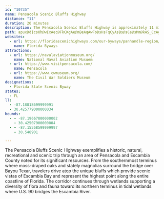 ```yaml
---
id: "10735"
name: Pensacola Scenic Bluffs Highway
distance: "11"
duration: 20 minutes
description: The Pensacola Scenic Bluffs Highway is approximately 11 miles along U.S. Highway 90 from the Bayou Texar Bridge to the U.S. Highway 90 Bridge over Escambia River.
path: apuxDd}csOh@wIxAec@FkCKgAe@mBeAqAwFoDsHsFqCyAsBs@sCe@sMm@kAS_CcAgCgCy@g@mB}@cASsAGqCFmId@{H?e\qA}Eg@cF_AcYgH_DaAmDyAqZgPeCmB}D{EmBeBkPsK{FcCmGwByHyBsKeCwC[sCDeBXwf@fKyCd@gCFiBEiDa@wYgKoCyAoBkAaBgBsMuQsByBgCsA}Ae@eAQkCEcBNy@R{CjAwB|A}JlLiAbAcDrBuDlAeE`@c]~@qAJ{C~@eY|QqDrA_Db@a\\mCh@wCnAyAdAcBpBqBfEcHzU_Pbn@kB`FyAfDoPtZwBnCgb@vXww@xg@eGxAeE?qMgDsTyC
websites:
  - url: https://floridascenichighways.com/our-byways/panhandle-region/pensacola-scenic-bluffs/
    name: Florida Byways
attractions:
  - url: https://navalaviationmuseum.org/
    name: National Naval Aviation Musuem
  - url: https://www.visitpensacola.com/
    name: Pensacola
  - url: https://www.cwmuseum.org/
    name: The Civil War Soldiers Museum
designations:
  - Florida State Scenic Byway
states:
  - FL
ll:
  - -87.18818699999991
  - 30.425779000000034
bounds:
  - - -87.19667800000002
    - 30.42507900000004
  - - -87.15558599999997
    - 30.548901

---
```


The Pensacola Bluffs Scenic Highway exemplifies a historic, natural, recreational and scenic trip through an area of Pensacola and Escambia County noted for its significant resources. From the southernmost terminus where moss-draped oaks and stately magnolias surround the bridge over Bayou Texar, travelers drive atop the unique bluffs which provide scenic vistas of Escambia Bay and represent the highest point along the entire coastline of Florida.  The corridor continues through wetlands supporting a diversity of flora and fauna toward its northern terminus in tidal wetlands where U.S. 90 bridges the Escambia River.
